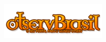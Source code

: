 <p align="center">
  <a href="https://forums.otserv.com.br" target="_blank">
    <img src="https://github.com/otbr/otserv-brasil/blob/main/otbr.png"/>
  </a>
</p>
